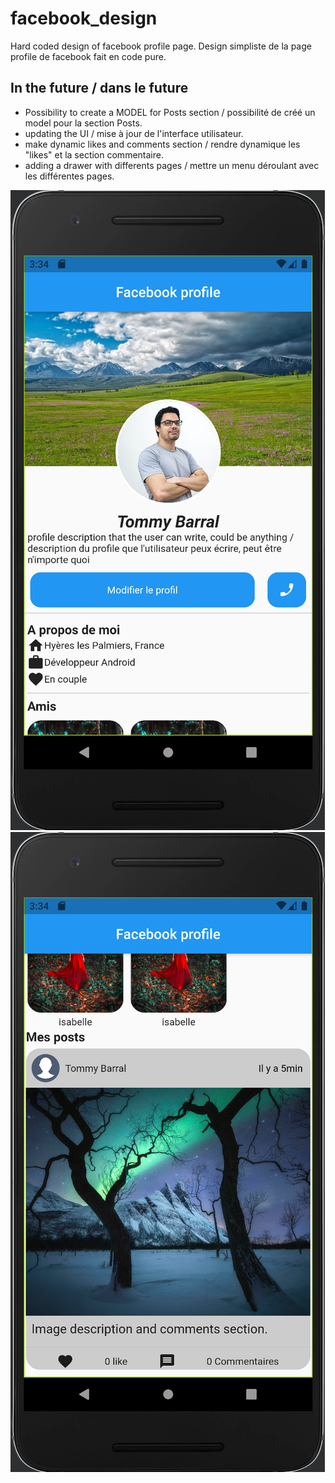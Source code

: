 # facebook_design

Hard coded design of facebook profile page.
Design simpliste de la page profile de facebook fait en code pure.

## In the future / dans le future
- Possibility to create a MODEL for Posts section / possibilité de créé un model pour la section Posts.
- updating the UI / mise à jour de l'interface utilisateur.
- make dynamic likes and comments section / rendre dynamique les "likes" et la section commentaire.
- adding a drawer with differents pages / mettre un menu déroulant avec les différentes pages.


![cap1.png](/images/cap1.png)
![cap2.png](/images/cap2.png)
